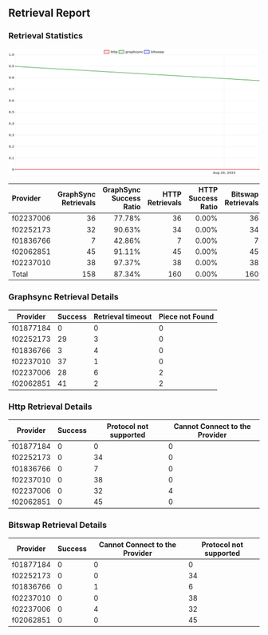 ## Retrieval Report
### Retrieval Statistics
<img src="https://raw.githubusercontent.com/data-preservation-programs/filplus-checker-assets/main/filecoin-project/filecoin-plus-large-datasets/issues/2094/1692603378378.png"/>

| Provider  | GraphSync Retrievals | GraphSync Success Ratio | HTTP Retrievals | HTTP Success Ratio | Bitswap Retrievals | Bitswap Success Ratio |
| :-------- | -------------------: | ----------------------: | --------------: | -----------------: | -----------------: | --------------------: |
| f02237006 |                   36 |                  77.78% |              36 |              0.00% |                 36 |                 0.00% |
| f02252173 |                   32 |                  90.63% |              34 |              0.00% |                 34 |                 0.00% |
| f01836766 |                    7 |                  42.86% |               7 |              0.00% |                  7 |                 0.00% |
| f02062851 |                   45 |                  91.11% |              45 |              0.00% |                 45 |                 0.00% |
| f02237010 |                   38 |                  97.37% |              38 |              0.00% |                 38 |                 0.00% |
| Total     |                  158 |                  87.34% |             160 |              0.00% |                160 |                 0.00% |

### Graphsync Retrieval Details
| Provider  | Success | Retrieval timeout | Piece not Found |
| --------- | ------- | ----------------- | --------------- |
| f01877184 | 0       | 0                 | 0               |
| f02252173 | 29      | 3                 | 0               |
| f01836766 | 3       | 4                 | 0               |
| f02237010 | 37      | 1                 | 0               |
| f02237006 | 28      | 6                 | 2               |
| f02062851 | 41      | 2                 | 2               |

### Http Retrieval Details
| Provider  | Success | Protocol not supported | Cannot Connect to the Provider |
| --------- | ------- | ---------------------- | ------------------------------ |
| f01877184 | 0       | 0                      | 0                              |
| f02252173 | 0       | 34                     | 0                              |
| f01836766 | 0       | 7                      | 0                              |
| f02237010 | 0       | 38                     | 0                              |
| f02237006 | 0       | 32                     | 4                              |
| f02062851 | 0       | 45                     | 0                              |

### Bitswap Retrieval Details
| Provider  | Success | Cannot Connect to the Provider | Protocol not supported |
| --------- | ------- | ------------------------------ | ---------------------- |
| f01877184 | 0       | 0                              | 0                      |
| f02252173 | 0       | 0                              | 34                     |
| f01836766 | 0       | 1                              | 6                      |
| f02237010 | 0       | 0                              | 38                     |
| f02237006 | 0       | 4                              | 32                     |
| f02062851 | 0       | 0                              | 45                     |
